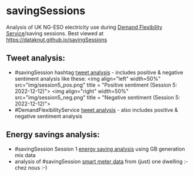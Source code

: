 # savingSessions

Analysis of UK NG-ESO electricity use during [Demand Flexibility Service](https://twitter.com/hashtag/DemandFlexibilityService)/saving sessions. Best viewed at https://dataknut.github.io/savingSessions

## Tweet analysis:

 * #savingSession hashtag [tweet analysis](savingSessionsTweets.html) - includes positive & negative sentiment analysis like these: 
    <img align="left" width=50%" src="img/session5_pos.png" title = "Positive sentiment (Session 5: 2022-12-12)">
    <img align="right" width=50%" src="img/session5_neg.png" title = "Negative sentiment (Session 5: 2022-12-12)">
 * #DemandFlexibilityService [tweet analysis](demandFlexibilityServiceTweets.html) - also includes positive & negative sentiment analysis
 
## Energy savings analysis:

 * #savingSession Session 1 [energy saving analysis](savingSessionsEnergy.html) using GB generation mix data
 * analysis of #savingSession [smart meter data](https://dataknut.github.io/octopusAPI/energyReport.html#523_Winter_2022_SavingsSessions) from (just) one dwelling :- chez nous :-)
